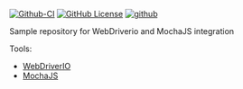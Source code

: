 [![Github-CI](https://github.com/spnraju/demo-webdriverio-mochajs/actions/workflows/ci-build.yml/badge.svg?branch=main)](https://github.com/spnraju/demo-webdriverio-mochajs/actions/workflows/ci-build.yml)
[![GitHub License](https://img.shields.io/github/license/spnraju/demo-webdriverio-mochajs)](https://github.com/spnraju/demo-webdriverio-mochajs/blob/main/LICENSE)
[![github](https://img.shields.io/badge/PRs-welcome-blue.svg)](https://github.com/spnraju/demo-webdriverio-mochajs)

Sample repository for WebDriverio and MochaJS integration

Tools:

- [WebDriverIO](https://webdriver.io/)
- [MochaJS](https://mochajs.org/)
